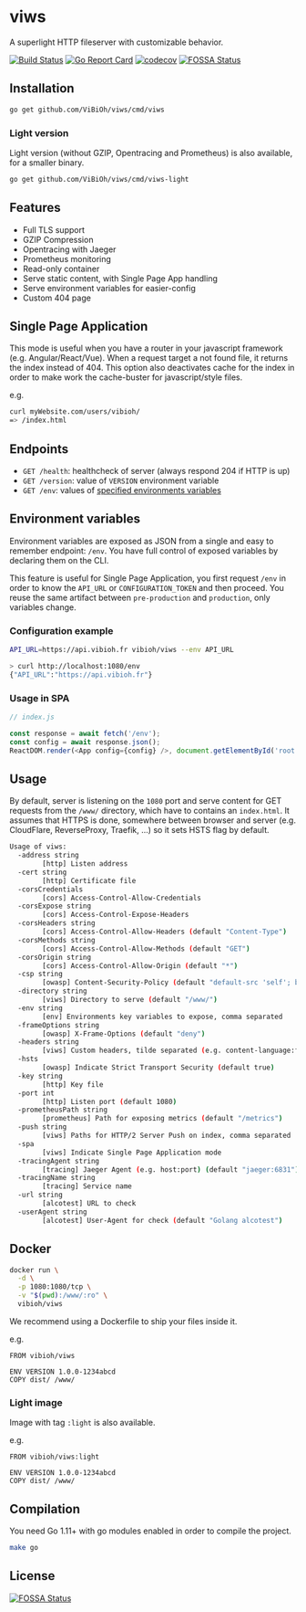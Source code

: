 # viws

A superlight HTTP fileserver with customizable behavior.

[![Build Status](https://travis-ci.org/ViBiOh/viws.svg?branch=master)](https://travis-ci.org/ViBiOh/viws)
[![Go Report Card](https://goreportcard.com/badge/github.com/ViBiOh/viws)](https://goreportcard.com/report/github.com/ViBiOh/viws)
[![codecov](https://codecov.io/gh/ViBiOh/viws/branch/master/graph/badge.svg)](https://codecov.io/gh/ViBiOh/viws)
[![FOSSA Status](https://app.fossa.io/api/projects/git%2Bgithub.com%2FViBiOh%2Fviws.svg?type=shield)](https://app.fossa.io/projects/git%2Bgithub.com%2FViBiOh%2Fviws?ref=badge_shield)

## Installation

```bash
go get github.com/ViBiOh/viws/cmd/viws
```

### Light version

Light version (without GZIP, Opentracing and Prometheus) is also available, for a smaller binary.

```bash
go get github.com/ViBiOh/viws/cmd/viws-light
```

## Features

* Full TLS support
* GZIP Compression
* Opentracing with Jaeger
* Prometheus monitoring
* Read-only container
* Serve static content, with Single Page App handling
* Serve environment variables for easier-config
* Custom 404 page

## Single Page Application

This mode is useful when you have a router in your javascript framework (e.g. Angular/React/Vue). When a request target a not found file, it returns the index instead of 404. This option also deactivates cache for the index in order to make work the cache-buster for javascript/style files.

e.g.
```bash
curl myWebsite.com/users/vibioh/
=> /index.html
```

## Endpoints

* `GET /health`: healthcheck of server (always respond 204 if HTTP is up)
* `GET /version`: value of `VERSION` environment variable
* `GET /env`: values of [specified environments variables](#environment-variables)

## Environment variables

Environment variables are exposed as JSON from a single and easy to remember endpoint: `/env`. You have full control of exposed variables by declaring them on the CLI.

This feature is useful for Single Page Application, you first request `/env` in order to know the `API_URL` or `CONFIGURATION_TOKEN` and then proceed. You reuse the same artifact between `pre-production` and `production`, only variables change.

### Configuration example

```bash
API_URL=https://api.vibioh.fr vibioh/viws --env API_URL

> curl http://localhost:1080/env
{"API_URL":"https://api.vibioh.fr"}
```

### Usage in SPA

```js
// index.js

const response = await fetch('/env');
const config = await response.json();
ReactDOM.render(<App config={config} />, document.getElementById('root'));
```

## Usage

By default, server is listening on the `1080` port and serve content for GET requests from the `/www/` directory, which have to contains an `index.html`. It assumes that HTTPS is done, somewhere between browser and server (e.g. CloudFlare, ReverseProxy, Traefik, ...) so it sets HSTS flag by default.

```bash
Usage of viws:
  -address string
        [http] Listen address
  -cert string
        [http] Certificate file
  -corsCredentials
        [cors] Access-Control-Allow-Credentials
  -corsExpose string
        [cors] Access-Control-Expose-Headers
  -corsHeaders string
        [cors] Access-Control-Allow-Headers (default "Content-Type")
  -corsMethods string
        [cors] Access-Control-Allow-Methods (default "GET")
  -corsOrigin string
        [cors] Access-Control-Allow-Origin (default "*")
  -csp string
        [owasp] Content-Security-Policy (default "default-src 'self'; base-uri 'self'")
  -directory string
        [viws] Directory to serve (default "/www/")
  -env string
        [env] Environments key variables to expose, comma separated
  -frameOptions string
        [owasp] X-Frame-Options (default "deny")
  -headers string
        [viws] Custom headers, tilde separated (e.g. content-language:fr~X-UA-Compatible:test)
  -hsts
        [owasp] Indicate Strict Transport Security (default true)
  -key string
        [http] Key file
  -port int
        [http] Listen port (default 1080)
  -prometheusPath string
        [prometheus] Path for exposing metrics (default "/metrics")
  -push string
        [viws] Paths for HTTP/2 Server Push on index, comma separated
  -spa
        [viws] Indicate Single Page Application mode
  -tracingAgent string
        [tracing] Jaeger Agent (e.g. host:port) (default "jaeger:6831")
  -tracingName string
        [tracing] Service name
  -url string
        [alcotest] URL to check
  -userAgent string
        [alcotest] User-Agent for check (default "Golang alcotest")
```

## Docker

```bash
docker run \
  -d \
  -p 1080:1080/tcp \
  -v "$(pwd):/www/:ro" \
  vibioh/viws
```

We recommend using a Dockerfile to ship your files inside it.

e.g.
```
FROM vibioh/viws

ENV VERSION 1.0.0-1234abcd
COPY dist/ /www/
```

### Light image

Image with tag `:light` is also available.

e.g.
```
FROM vibioh/viws:light

ENV VERSION 1.0.0-1234abcd
COPY dist/ /www/
```

## Compilation

You need Go 1.11+ with go modules enabled in order to compile the project.

```bash
make go
```

## License

[![FOSSA Status](https://app.fossa.io/api/projects/git%2Bgithub.com%2FViBiOh%2Fviws.svg?type=large)](https://app.fossa.io/projects/git%2Bgithub.com%2FViBiOh%2Fviws?ref=badge_large)
